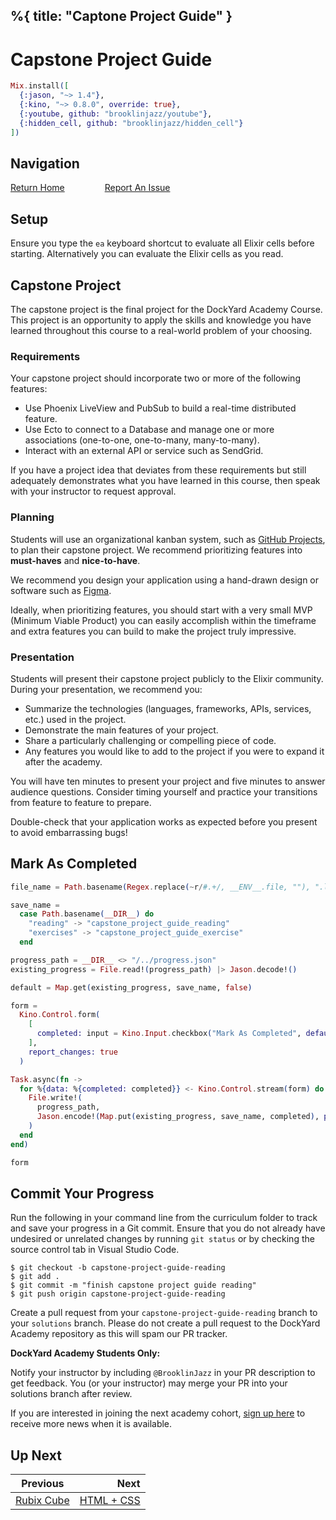 %{
  title: "Captone Project Guide"
}
---
# Capstone Project Guide

```elixir
Mix.install([
  {:jason, "~> 1.4"},
  {:kino, "~> 0.8.0", override: true},
  {:youtube, github: "brooklinjazz/youtube"},
  {:hidden_cell, github: "brooklinjazz/hidden_cell"}
])
```

## Navigation

[Return Home](../start.livemd)<span style="padding: 0 30px"></span>
[Report An Issue](https://github.com/DockYard-Academy/beta_curriculum/issues/new?assignees=&labels=&template=issue.md&title=)

## Setup

Ensure you type the `ea` keyboard shortcut to evaluate all Elixir cells before starting. Alternatively you can evaluate the Elixir cells as you read.

## Capstone Project

The capstone project is the final project for the DockYard Academy Course. This project is an opportunity to apply the skills and knowledge you have learned throughout this course to a real-world problem of your choosing.

<!-- livebook:{"break_markdown":true} -->

### Requirements

Your capstone project should incorporate two or more of the following features:

* Use Phoenix LiveView and PubSub to build a real-time distributed feature.
* Use Ecto to connect to a Database and manage one or more associations (one-to-one, one-to-many, many-to-many).
* Interact with an external API or service such as SendGrid.

If you have a project idea that deviates from these requirements but still adequately demonstrates what you have learned in this course, then speak with your instructor to request approval.

<!-- livebook:{"break_markdown":true} -->

### Planning

Students will use an organizational kanban system, such as [GitHub Projects](https://docs.github.com/en/issues/planning-and-tracking-with-projects/learning-about-projects/quickstart-for-projects#creating-a-user-project), to plan their capstone project.
We recommend prioritizing features into **must-haves** and **nice-to-have**.

We recommend you design your application using a hand-drawn design or software such as [Figma](https://www.figma.com/).

Ideally, when prioritizing features, you should start with a very small MVP (Minimum Viable Product) you can easily accomplish within the timeframe and extra features you can build to make the project truly impressive.

<!-- livebook:{"break_markdown":true} -->

### Presentation

Students will present their capstone project publicly to the Elixir community. During your presentation, we recommend you:

* Summarize the technologies (languages, frameworks, APIs, services, etc.) used in the project.
* Demonstrate the main features of your project.
* Share a particularly challenging or compelling piece of code.
* Any features you would like to add to the project if you were to expand it after the academy.

You will have ten minutes to present your project and five minutes to answer audience questions. Consider timing yourself and practice your transitions from feature to feature to prepare.

Double-check that your application works as expected before you present to avoid embarrassing bugs!

## Mark As Completed

<!-- livebook:{"attrs":{"source":"file_name = Path.basename(Regex.replace(~r/#.+/, __ENV__.file, \"\"), \".livemd\")\n\nsave_name =\n  case Path.basename(__DIR__) do\n    \"reading\" -> \"capstone_project_guide_reading\"\n    \"exercises\" -> \"capstone_project_guide_exercise\"\n  end\n\nprogress_path = __DIR__ <> \"/../progress.json\"\nexisting_progress = File.read!(progress_path) |> Jason.decode!()\n\ndefault = Map.get(existing_progress, save_name, false)\n\nform =\n  Kino.Control.form(\n    [\n      completed: input = Kino.Input.checkbox(\"Mark As Completed\", default: default)\n    ],\n    report_changes: true\n  )\n\nTask.async(fn ->\n  for %{data: %{completed: completed}} <- Kino.Control.stream(form) do\n    File.write!(\n      progress_path,\n      Jason.encode!(Map.put(existing_progress, save_name, completed), pretty: true)\n    )\n  end\nend)\n\nform","title":"Track Your Progress"},"chunks":null,"kind":"Elixir.HiddenCell","livebook_object":"smart_cell"} -->

```elixir
file_name = Path.basename(Regex.replace(~r/#.+/, __ENV__.file, ""), ".livemd")

save_name =
  case Path.basename(__DIR__) do
    "reading" -> "capstone_project_guide_reading"
    "exercises" -> "capstone_project_guide_exercise"
  end

progress_path = __DIR__ <> "/../progress.json"
existing_progress = File.read!(progress_path) |> Jason.decode!()

default = Map.get(existing_progress, save_name, false)

form =
  Kino.Control.form(
    [
      completed: input = Kino.Input.checkbox("Mark As Completed", default: default)
    ],
    report_changes: true
  )

Task.async(fn ->
  for %{data: %{completed: completed}} <- Kino.Control.stream(form) do
    File.write!(
      progress_path,
      Jason.encode!(Map.put(existing_progress, save_name, completed), pretty: true)
    )
  end
end)

form
```

## Commit Your Progress

Run the following in your command line from the curriculum folder to track and save your progress in a Git commit.
Ensure that you do not already have undesired or unrelated changes by running `git status` or by checking the source control tab in Visual Studio Code.

```
$ git checkout -b capstone-project-guide-reading
$ git add .
$ git commit -m "finish capstone project guide reading"
$ git push origin capstone-project-guide-reading
```

Create a pull request from your `capstone-project-guide-reading` branch to your `solutions` branch.
Please do not create a pull request to the DockYard Academy repository as this will spam our PR tracker.

**DockYard Academy Students Only:**

Notify your instructor by including `@BrooklinJazz` in your PR description to get feedback.
You (or your instructor) may merge your PR into your solutions branch after review.

If you are interested in joining the next academy cohort, [sign up here](https://academy.dockyard.com/) to receive more news when it is available.

## Up Next

| Previous                                     | Next                                     |
| -------------------------------------------- | ---------------------------------------: |
| [Rubix Cube](../exercises/rubix_cube.livemd) | [HTML + CSS](../reading/html_css.livemd) |

